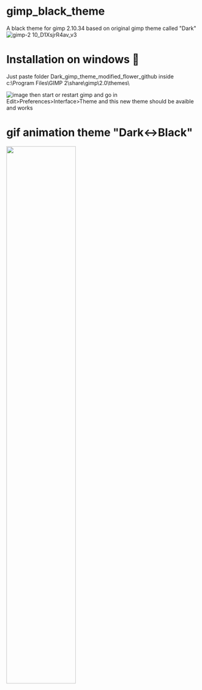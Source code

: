 # gimp_black_theme 
A black theme for gimp 2.10.34 based on original gimp theme called "Dark"
![gimp-2 10_D1XsjrR4av_v3](https://github.com/flower-spring/gimp_black_theme/assets/71689178/7abfed25-714d-42f2-933a-777907fb8897)

# Installation on windows 💽
Just paste folder Dark_gimp_theme_modified_flower_github inside c:\Program Files\GIMP 2\share\gimp\2.0\themes\  
  
![image](https://github.com/flower-spring/gimp_black_theme/assets/71689178/6c6373f6-f641-45ec-bd77-3b328a78eeb4)
then start or restart gimp and go in Edit>Preferences>Interface>Theme and this new theme should be avaible and works  
  
  
# gif animation theme "Dark↔️Black"
<img src="https://github.com/flower-spring/gimp_black_theme/assets/71689178/48b3d65e-6ae4-4464-8046-6e52758382d8" width="60%"/>
